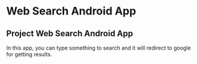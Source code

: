 # Web Search Android App
## Project Web Search Android App
In this app, you can type something to search and it will redirect to google for getting results.
